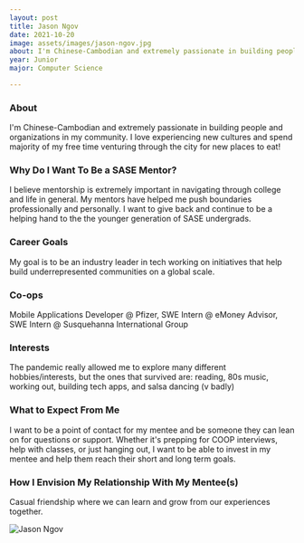 ```yaml
---
layout: post
title: Jason Ngov 
date: 2021-10-20
image: assets/images/jason-ngov.jpg
about: I'm Chinese-Cambodian and extremely passionate in building people and organizations in my community. I love experiencing new cultures and spend majority of my free time venturing through the city for new places to eat!
year: Junior
major: Computer Science

---
```


### About

I'm Chinese-Cambodian and extremely passionate in building people and organizations in my community. I love experiencing new cultures and spend majority of my free time venturing through the city for new places to eat!

### Why Do I Want To Be a SASE Mentor?

I believe mentorship is extremely important in navigating through college and life in general. My mentors have helped me push boundaries professionally and personally. I want to give back and continue to be a helping hand to the the younger generation of SASE undergrads.

### Career Goals

My goal is to be an industry leader in tech working on initiatives that help build underrepresented communities on a global scale. 

### Co-ops

Mobile Applications Developer @ Pfizer, SWE Intern @ eMoney Advisor, SWE Intern @ Susquehanna International Group

### Interests

The pandemic really allowed me to explore many different hobbies/interests, but the ones that survived are: reading, 80s music, working out, building tech apps, and salsa dancing (v badly)

### What to Expect From Me

I want to be a point of contact for my mentee and be someone they can lean on for questions or support. Whether it's prepping for COOP interviews, help with classes, or just hanging out, I want to be able to invest in my mentee and help them reach their short and long term goals. 

### How I Envision My Relationship With My Mentee(s) 

Casual friendship where we can learn and grow from our experiences together. 

<div class="text-center my-5">
    <img src="{ ../jason-ngov.jpg | absolute_url }" alt="Jason Ngov" class="rounded post-img" />
</div>
